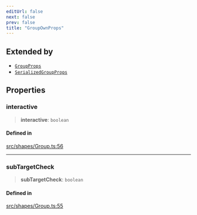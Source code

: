 ```yaml
---
editUrl: false
next: false
prev: false
title: "GroupOwnProps"
---
```


## Extended by

- [`GroupProps`](/api/interfaces/groupprops/)
- [`SerializedGroupProps`](/api/interfaces/serializedgroupprops/)

## Properties

### interactive

> **interactive**: `boolean`

#### Defined in

[src/shapes/Group.ts:56](https://github.com/fabricjs/fabric.js/blob/5c1240d8b4662e45868dd33f385f941de21c8e9c/src/shapes/Group.ts#L56)

***

### subTargetCheck

> **subTargetCheck**: `boolean`

#### Defined in

[src/shapes/Group.ts:55](https://github.com/fabricjs/fabric.js/blob/5c1240d8b4662e45868dd33f385f941de21c8e9c/src/shapes/Group.ts#L55)
